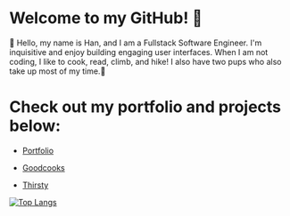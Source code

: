 # Welcome to my GitHub! 👋

<div>🌻 Hello, my name is Han, and I am a Fullstack Software Engineer. I'm inquisitive and enjoy building engaging user interfaces. When I am not coding, I like to cook, read, climb, and hike! I also have two pups who also take up most of my time.🌻 </div>

# Check out my portfolio and projects below:
    
  * [Portfolio](https://haaannn123.github.io)
    
  * [Goodcooks](https://greatcooks-social-app.onrender.com)
    
  * [Thirsty](https://thirsty-stores.onrender.com)

 [![Top Langs](https://github-readme-stats-sigma-five.vercel.app/api/top-langs/?username=aekimx&layout=compact&theme=dark)](https://github.com/anuraghazra/github-readme-stats)

<!---
haaannn123/haaannn123 is a ✨ special ✨ repository because its `README.md` (this file) appears on your GitHub profile.
You can click the Preview link to take a look at your changes.
--->
